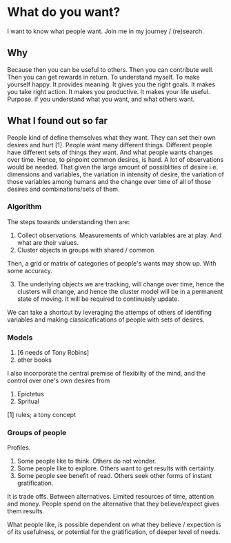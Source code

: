 # What do you want?
I want to know what people want. Join me in my journey / (re)search.

## Why
Because then you can be useful to others. Then you can contribute well. Then you can get rewards in return. To understand myself. To make yourself  happy. It provides meaning. It gives you the right goals. It makes you take right action. It makes you productive. It makes your life useful. Purpose. if you understand what you want, and what others want.

## What I found out so far
People kind of define themselves what they want. They can set their own desires and hurt [1]. People want many different things. Different people have different sets of things they want. And what people wants changes over time. Hence, to pinpoint common desires, is hard. A lot of observations would be needed. That given the large amount of possiblities of desire i.e. dimensions and variables, the variation in intensity of desire, the variation of those variables among humans and the change over time of all of those desires and combinations/sets of them.

### Algorithm

The steps towards understanding then are:
1. Collect observations. Measurements of which variables are at play. And what are their values.
2. Cluster objects in groups with shared / common

Then, a grid or matrix of categories of people's wants may show up. With some accuracy. 

3. The underlying objects we are tracking, will change over time, hence the clusters will change, and hence the cluster model will be in a permanent state of moving. It will be required to continuesly update.

We can take a shortcut by leveraging the attemps of others of identifing variables and making classicafications of people with sets of desires.
### Models

1. [6 needs of Tony Robins]
2. other books

I also incorporate the central premise of flexibilty of the mind, and the control over one's own desires from
1. Epictetus
2. Spritual

[1] rules; a tony concept

### Groups of people
Profiles.
1. Some people like to think. Others do not wonder.
2. Some people like to explore. Others want to get results with certainty.
3. Some people see benefit of read. Others seek other forms of instant gratification.

It is trade offs. Between alternatives. Limited resources of time, attention and money. People spend on the alternative that they believe/expect gives them results.

What people like, is possible dependent on what they believe / expection is of its usefulness, or potential for the gratification, of deeper level of needs.